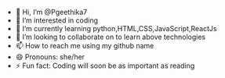 - 👋 Hi, I’m @Pgeethika7
- 👀 I’m interested in coding
- 🌱 I’m currently learning python,HTML,CSS,JavaScript,ReactJs
- 💞️ I’m looking to collaborate on to learn above technologies
- 📫 How to reach me using my github name
- 😄 Pronouns: she/her
- ⚡ Fun fact: Coding will soon be as important as reading

<!---
Pgeethika7/Pgeethika7 is a ✨ special ✨ repository because its `README.md` (this file) appears on your GitHub profile.
You can click the Preview link to take a look at your changes.
--->
